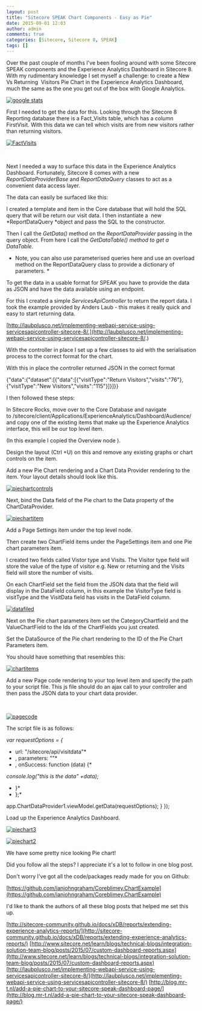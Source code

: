 ```yaml
---
layout: post
title: "Sitecore SPEAK Chart Components - Easy as Pie"
date: 2015-09-01 12:03
author: admin
comments: true
categories: [Sitecore, Sitecore 8, SPEAK]
tags: []
---
```

Over the past couple of months I've been fooling around with some Sitecore SPEAK components and the Experience Analytics Dashboard in Sitecore 8. With my rudimentary knowledge I set myself a challenge: to create a New Vs Returning  Visitors Pie Chart in the Experience Analytics Dashboard, much the same as the one you get out of the box with Google Analytics.

<!--more-->

<a href="http://coreblimey.azurewebsites.net/wp-content/uploads/2015/08/google-stats.jpg">![google stats](http://coreblimey.azurewebsites.net/wp-content/uploads/2015/08/google-stats.jpg)</a>


First I needed to get the data for this. Looking through the Sitecore 8 Reporting database there is a Fact_Visits table, which has a column FirstVisit. With this data we can tell which visits are from new visitors rather than returning visitors.

<a href="http://coreblimey.azurewebsites.net/wp-content/uploads/2015/08/FactVisits.jpg">![FactVisits](http://coreblimey.azurewebsites.net/wp-content/uploads/2015/08/FactVisits.jpg)</a>

&nbsp;

Next I needed a way to surface this data in the Experience Analytics Dashboard. Fortunately, Sitecore 8 comes with a new *ReportDataProviderBase* and *ReportDataQuery* classes to act as a convenient data access layer.

The data can easily be surfaced like this:
<script type="text/javascript" src="https://gist.github.com/ianjohngraham/4e1ca55730108b65f321.js"></script>I created a template and item in the Core database that will hold the SQL query that will be return our visit data. I then instantiate a  new *ReportDataQuery *object and pass the SQL to the constructor.

Then I call the *GetData()* method on the *ReportDataProvider* passing in the query object. From here I call the *GetDataTable() *method to get a DataTable*.*

* Note, you can also use parameterised queries here and use an overload method on the ReportDataQuery class to provide a dictionary of parameters. *

To get the data in a usable format for SPEAK you have to provide the data as JSON and have the data available using an endpoint.

For this I created a simple *ServicesApiController* to return the report data. I took the example provided by Anders Laub - this makes it really quick and easy to start returning data.

[http://laubplusco.net/implementing-webapi-service-using-servicesapicontroller-sitecore-8/.](http://laubplusco.net/implementing-webapi-service-using-servicesapicontroller-sitecore-8/.)

With the controller in place I set up a few classes to aid with the serialisation process to the correct format for the chart.<script type="text/javascript" src="https://gist.github.com/ianjohngraham/6177a9ae39956770de80.js"></script>

With this in place the controller returned JSON in the correct format

{"data":{"dataset":[{"data":[{"visitType":"Return Visitors","visits":"76"},{"visitType":"New Visitors","visits":"115"}]}]}}

I then followed these steps:

In Sitecore Rocks, move over to the Core Database and navigate to /sitecore/client/Applications/ExperienceAnalytics/Dashboard/Audience/ and copy one of the existing items that make up the Experience Analytics interface, this will be our top level item.

(In this example I copied the Overview node ).

Design the layout (Ctrl +U) on this and remove any existing graphs or chart controls on the item.

Add a new Pie Chart rendering and a Chart Data Provider rendering to the item. Your layout details should look like this.

<a href="http://coreblimey.azurewebsites.net/wp-content/uploads/2015/08/piechartcontrols.jpg">![piechartcontrols](http://coreblimey.azurewebsites.net/wp-content/uploads/2015/08/piechartcontrols.jpg)</a>

Next, bind the Data field of the Pie chart to the Data property of the ChartDataProvider.

<a href="http://coreblimey.azurewebsites.net/wp-content/uploads/2015/08/piechartitem.jpg">![piechartitem](http://coreblimey.azurewebsites.net/wp-content/uploads/2015/08/piechartitem.jpg)</a>

Add a Page Settings item under the top level node.

Then create two ChartField items under the PageSettings item and one Pie chart parameters item.

I created two fields called Vistor type and Visits. The Visitor type field will store the value of the type of visitor e.g. New or returning and the Visits field will store the number of visits.

On each ChartField set the field from the JSON data that the field will display in the DataField column, in this example the VisitorType field is visitType and the VisitData field has visits in the DataField column.

<a href="http://coreblimey.azurewebsites.net/wp-content/uploads/2015/08/datafiled.jpg">![datafiled](http://coreblimey.azurewebsites.net/wp-content/uploads/2015/08/datafiled.jpg)</a>

Next on the Pie chart parameters item set the CategoryChartfield and the ValueChartField to the Ids of the ChartFields you just created.

Set the DataSource of the Pie chart rendering to the ID of the Pie Chart Parameters item.

You should have something that resembles this:

<a href="http://coreblimey.azurewebsites.net/wp-content/uploads/2015/08/chartitems.jpg">![chartitems](http://coreblimey.azurewebsites.net/wp-content/uploads/2015/08/chartitems.jpg)</a>

Add a new Page code rendering to your top level item and specify the path to your script file. This js file should do an ajax call to your controller and then pass the JSON data to your chart data provider.

&nbsp;

<a href="http://coreblimey.azurewebsites.net/wp-content/uploads/2015/08/pagecode1.jpg">![pagecode](http://coreblimey.azurewebsites.net/wp-content/uploads/2015/08/pagecode1.jpg)</a>

The script file is as follows:

*var requestOptions = {*
* url: "/sitecore/api/visitdata"*
* , parameters: ""*
* , onSuccess: function (data) {*

*console.log("this is the data" +data);*
* }*
* };*

app.ChartDataProvider1.viewModel.getData(requestOptions);
}
});

Load up the Experience Analytics Dashboard.

<a href="http://coreblimey.azurewebsites.net/wp-content/uploads/2015/08/piechart3.jpg">![piechart3](http://coreblimey.azurewebsites.net/wp-content/uploads/2015/08/piechart3.jpg)</a>

<a href="http://coreblimey.azurewebsites.net/wp-content/uploads/2015/08/piechart2.jpg">![piechart2](http://coreblimey.azurewebsites.net/wp-content/uploads/2015/08/piechart2.jpg)</a>

We have some pretty nice looking Pie chart!

Did you follow all the steps? I appreciate it's a lot to follow in one blog post.

Don't worry I've got all the code/packages ready made for you on Github:

[https://github.com/ianjohngraham/Coreblimey.ChartExample](https://github.com/ianjohngraham/Coreblimey.ChartExample)

I'd like to thank the authors of all these blog posts that helped me set this up.

[http://sitecore-community.github.io/docs/xDB/reports/extending-experience-analytics-reports/](http://sitecore-community.github.io/docs/xDB/reports/extending-experience-analytics-reports/)
[http://www.sitecore.net/learn/blogs/technical-blogs/integration-solution-team-blog/posts/2015/07/custom-dashboard-reports.aspx](http://www.sitecore.net/learn/blogs/technical-blogs/integration-solution-team-blog/posts/2015/07/custom-dashboard-reports.aspx)
[http://laubplusco.net/implementing-webapi-service-using-servicesapicontroller-sitecore-8/](http://laubplusco.net/implementing-webapi-service-using-servicesapicontroller-sitecore-8/)
[http://blog.mr-t.nl/add-a-pie-chart-to-your-sitecore-speak-dashboard-page/](http://blog.mr-t.nl/add-a-pie-chart-to-your-sitecore-speak-dashboard-page/)
